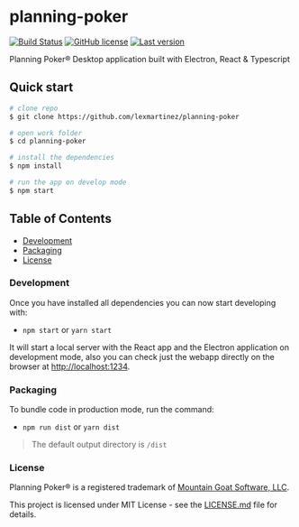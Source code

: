 # planning-poker

[![Build Status](https://img.shields.io/travis/lexmartinez/planning-poker/master.svg?style=for-the-badge)](https://travis-ci.org/lexmartinez/planning-poker)
[![GitHub license](https://img.shields.io/github/license/lexmartinez/planning-poker.svg?style=for-the-badge)](https://github.com/lexmartinez/planning-poker/blob/master/LICENSE.md)
[![Last version](https://img.shields.io/badge/version-v0.0.1-blue.svg?style=for-the-badge)](https://github.com/lexmartinez/planning-poker/blob/master/CHANGELOG.md)

Planning Poker® Desktop application built with Electron, React & Typescript

## Quick start

```bash
# clone repo
$ git clone https://github.com/lexmartinez/planning-poker

# open work folder
$ cd planning-poker

# install the dependencies
$ npm install

# run the app on develop mode
$ npm start
```

## Table of Contents

* [Development](#development)
* [Packaging](#packaging)
* [License](#license)

### Development

 Once you have installed all dependencies you can now start developing with:

* `npm start` or `yarn start`

 It will start a local server with the React app and the Electron application on development mode, also you can check just the webapp directly on the browser at  [http://localhost:1234](http://localhost:1234).

### Packaging

To bundle code in production mode, run the command:

* `npm run dist` or `yarn dist`

> The default output directory is `/dist`

### License

Planning Poker® is a registered trademark of [Mountain Goat Software, LLC](https://www.mountaingoatsoftware.com/).

This project is licensed under MIT License - see the [LICENSE.md](https://github.com/lexmartinez/planning-poker/blob/master/LICENSE.md) file for details.
